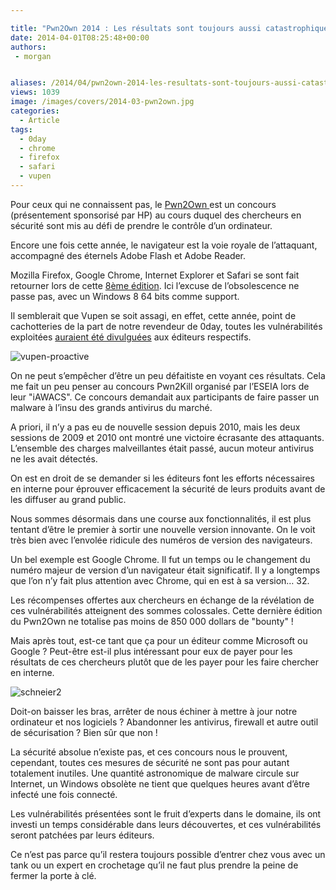```yaml
---

title: "Pwn2Own 2014 : Les résultats sont toujours aussi catastrophiques"
date: 2014-04-01T08:25:48+00:00
authors:
 - morgan


aliases: /2014/04/pwn2own-2014-les-resultats-sont-toujours-aussi-catastrophiques/
views: 1039
image: /images/covers/2014-03-pwn2own.jpg
categories:
  - Article
tags:
  - 0day
  - chrome
  - firefox
  - safari
  - vupen
---
```

Pour ceux qui ne connaissent pas, le [Pwn2Own ](http://www.pwn2own.com/)est un concours (présentement sponsorisé par HP) au cours duquel des chercheurs en sécurité sont mis au défi de prendre le contrôle d’un ordinateur.

Encore une fois cette année, le navigateur est la voie royale de l’attaquant, accompagné des éternels Adobe Flash et Adobe Reader.

Mozilla Firefox, Google Chrome, Internet Explorer et Safari se sont fait retourner lors de cette [8ème édition](http://www.pwn2own.com/2014/03/pwn2own-2014-recap/). Ici l’excuse de l’obsolescence ne passe pas, avec un Windows 8 64 bits comme support.

Il semblerait que Vupen se soit assagi, en effet, cette année, point de cachotteries de la part de notre revendeur de 0day, toutes les vulnérabilités exploitées [auraient été divulguées](http://www.cnis-mag.com/primes-aux-bugs-il-faut-payer-%C2%AB-pour-voir-%C2%BB.html) aux éditeurs respectifs.

![vupen-proactive](/images/misc/2014-03-vupen-proactive.jpg)

On ne peut s’empêcher d’être un peu défaitiste en voyant ces résultats. Cela me fait un peu penser au concours Pwn2Kill organisé par l’ESEIA lors de leur "iAWACS". Ce concours demandait aux participants de faire passer un malware à l’insu des grands antivirus du marché.

A priori, il n’y a pas eu de nouvelle session depuis 2010, mais les deux sessions de 2009 et 2010 ont montré une victoire écrasante des attaquants. L’ensemble des charges malveillantes était passé, aucun moteur antivirus ne les avait détectés.

On est en droit de se demander si les éditeurs font les efforts nécessaires en interne pour éprouver efficacement la sécurité de leurs produits avant de les diffuser au grand public.

Nous sommes désormais dans une course aux fonctionnalités, il est plus tentant d’être le premier à sortir une nouvelle version innovante. On le voit très bien avec l’envolée ridicule des numéros de version des navigateurs.

Un bel exemple est Google Chrome. Il fut un temps ou le changement du numéro majeur de version d’un navigateur était significatif. Il y a longtemps que l’on n’y fait plus attention avec Chrome, qui en est à sa version… 32.

Les récompenses offertes aux chercheurs en échange de la révélation de ces vulnérabilités atteignent des sommes colossales. Cette dernière édition du Pwn2Own ne totalise pas moins de 850 000 dollars de "bounty" !

Mais après tout, est-ce tant que ça pour un éditeur comme Microsoft ou Google ? Peut-être est-il plus intéressant pour eux de payer pour les résultats de ces chercheurs plutôt que de les payer pour les faire chercher en interne.

![schneier2](/images/misc/2014-03-schneier2.jpg)

Doit-on baisser les bras, arrêter de nous échiner à mettre à jour notre ordinateur et nos logiciels ? Abandonner les antivirus, firewall et autre outil de sécurisation ? Bien sûr que non !

La sécurité absolue n’existe pas, et ces concours nous le prouvent, cependant, toutes ces mesures de sécurité ne sont pas pour autant totalement inutiles. Une quantité astronomique de malware circule sur Internet, un Windows obsolète ne tient que quelques heures avant d’être infecté une fois connecté.

Les vulnérabilités présentées sont le fruit d’experts dans le domaine, ils ont investi un temps considérable dans leurs découvertes, et ces vulnérabilités seront patchées par leurs éditeurs.

Ce n’est pas parce qu’il restera toujours possible d’entrer chez vous avec un tank ou un expert en crochetage qu’il ne faut plus prendre la peine de fermer la porte à clé.
